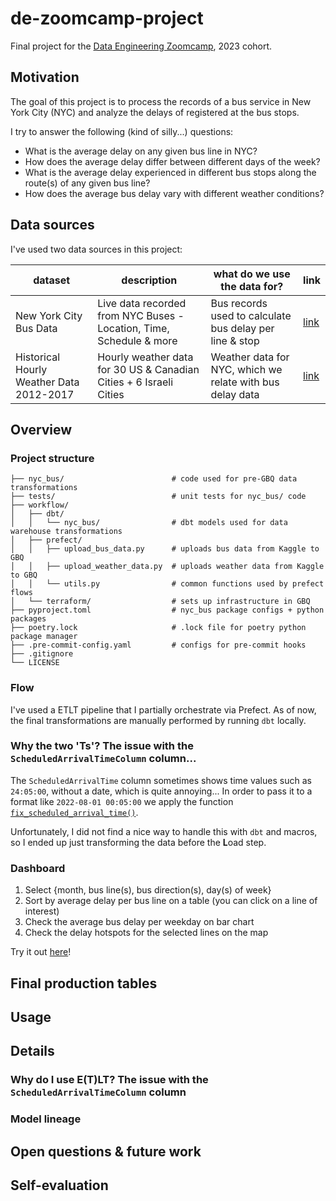 # de-zoomcamp-project
Final project for the [Data Engineering Zoomcamp](https://github.com/DataTalksClub/data-engineering-zoomcamp), 2023 cohort.

## Motivation

The goal of this project is to process the records of a bus service in New York City (NYC) and analyze the delays of registered at the bus stops.

I try to answer the following (kind of silly...) questions:

* What is the average delay on any given bus line in NYC?
* How does the average delay differ between different days of the week?
* What is the average delay experienced in different bus stops along the route(s) of any given bus line?
* How does the average bus delay vary with different weather conditions?

## Data sources

I've used two data sources in this project:

| dataset | description | what do we use the data for? | link |
|---|---|---|---|
| New York City Bus Data | Live data recorded from NYC Buses - Location, Time, Schedule & more | Bus records used to calculate bus delay per line & stop | [link](https://www.kaggle.com/datasets/stoney71/new-york-city-transport-statistics) |
| Historical Hourly Weather Data 2012-2017 | Hourly weather data for 30 US & Canadian Cities + 6 Israeli Cities | Weather data for NYC, which we relate with bus delay data | [link](https://www.kaggle.com/datasets/selfishgene/historical-hourly-weather-data) |

## Overview

### Project structure

```
├── nyc_bus/                        # code used for pre-GBQ data transformations
├── tests/                          # unit tests for nyc_bus/ code
├── workflow/
│   ├── dbt/
│   │   └── nyc_bus/                # dbt models used for data warehouse transformations
│   ├── prefect/
│   │   ├── upload_bus_data.py      # uploads bus data from Kaggle to GBQ
│   │   ├── upload_weather_data.py  # uploads weather data from Kaggle to GBQ
│   │   └── utils.py                # common functions used by prefect flows
│   └── terraform/                  # sets up infrastructure in GBQ
├── pyproject.toml                  # nyc_bus package configs + python packages
├── poetry.lock                     # .lock file for poetry python package manager
├── .pre-commit-config.yaml         # configs for pre-commit hooks
├── .gitignore
└── LICENSE
```

### Flow

I've used a ETLT pipeline that I partially orchestrate via Prefect.
As of now, the final transformations are manually performed by running `dbt` locally.

### Why the two 'Ts'? The issue with the `ScheduledArrivalTimeColumn` column...

The `ScheduledArrivalTime` column sometimes shows time values such as `24:05:00`, without a date, which is quite annoying...
In order to pass it to a format like `2022-08-01 00:05:00` we apply the function [`fix_scheduled_arrival_time()`](https://github.com/adamiaonr/de-zoomcamp-project/blob/master/nyc_bus/transform.py#L4).

Unfortunately, I did not find a nice way to handle this with `dbt` and macros, so I ended up just transforming the data before the **L**oad step.

### Dashboard

1. Select {month, bus line(s), bus direction(s), day(s) of week}
2. Sort by average delay per bus line on a table (you can click on a line of interest)
3. Check the average bus delay per weekday on bar chart
4. Check the delay hotspots for the selected lines on the map

Try it out [here](https://lookerstudio.google.com/reporting/f500306b-9ba7-42d6-bfb6-92f570ff240b)!

## Final production tables

## Usage

## Details

### Why do I use E(T)LT? The issue with the `ScheduledArrivalTimeColumn` column

### Model lineage

## Open questions & future work

## Self-evaluation
